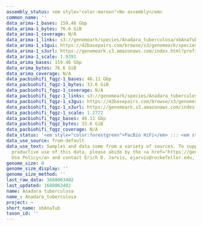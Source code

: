 ```yaml
---
assembly_status: <em style="color:maroon">No assembly</em>
common_name: ''
data_arima-1_bases: 159.46 Gbp
data_arima-1_bytes: 76.6 GiB
data_arima-1_coverage: N/A
data_arima-1_links: s3://genomeark/species/Anadara_tuberculosa/xbAnaTub1/genomic_data/arima/<br>
data_arima-1_s3gui: https://42basepairs.com/browse/s3/genomeark/species/Anadara_tuberculosa/xbAnaTub1/genomic_data/arima/
data_arima-1_s3url: https://genomeark.s3.amazonaws.com/index.html?prefix=species/Anadara_tuberculosa/xbAnaTub1/genomic_data/arima/
data_arima-1_scale: 1.9391
data_arima_bases: 159.46 Gbp
data_arima_bytes: 76.6 GiB
data_arima_coverage: N/A
data_pacbiohifi_fqgz-1_bases: 46.11 Gbp
data_pacbiohifi_fqgz-1_bytes: 33.6 GiB
data_pacbiohifi_fqgz-1_coverage: N/A
data_pacbiohifi_fqgz-1_links: s3://genomeark/species/Anadara_tuberculosa/xbAnaTub1/genomic_data/pacbio_hifi/<br>
data_pacbiohifi_fqgz-1_s3gui: https://42basepairs.com/browse/s3/genomeark/species/Anadara_tuberculosa/xbAnaTub1/genomic_data/pacbio_hifi/
data_pacbiohifi_fqgz-1_s3url: https://genomeark.s3.amazonaws.com/index.html?prefix=species/Anadara_tuberculosa/xbAnaTub1/genomic_data/pacbio_hifi/
data_pacbiohifi_fqgz-1_scale: 1.2772
data_pacbiohifi_fqgz_bases: 46.11 Gbp
data_pacbiohifi_fqgz_bytes: 33.6 GiB
data_pacbiohifi_fqgz_coverage: N/A
data_status: '<em style="color:forestgreen">PacBio HiFi</em> ::: <em style="color:forestgreen">Arima</em>'
data_use_source: from-default
data_use_text: Samples and data come from a variety of sources. To support fair and
  productive use of this data, please abide by the <a href="https://genome10k.soe.ucsc.edu/data-use-policies/">Data
  Use Policy</a> and contact Erich D. Jarvis, ejarvis@rockefeller.edu, with any questions.
genome_size: 0
genome_size_display: ''
genome_size_method: ''
last_raw_data: 1688063402
last_updated: 1688063402
name: Anadara tuberculosa
name_: Anadara_tuberculosa
project: ~
short_name: xbAnaTub
taxon_id: ''
---
```

